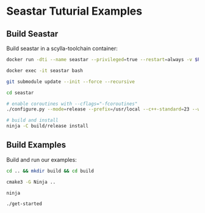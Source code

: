 # Seastar Tuturial Examples

## Build Seastar

Build seastar in a scylla-toolchain container:

```bash
docker run -dti --name seastar --privileged=true --restart=always -v $PWD:$PWD -w $PWD docker.io/scylladb/scylla-toolchain:fedora-37-20221115 bash

docker exec -it seastar bash

git submodule update --init --force --recursive

cd seastar

# enable coroutines with --cflags="-fcoroutines"
./configure.py --mode=release --prefix=/usr/local --c++-standard=23 --without-apps --without-demos --cflags="-fcoroutines"

# build and install
ninja -C build/release install
```

## Build Examples

Build and run our examples:

```bash
cd .. && mkdir build && cd build

cmake3 -G Ninja ..

ninja

./get-started
```
